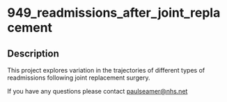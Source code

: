 # 949_readmissions_after_joint_replacement

## Description

This project explores variation in the trajectories of different types of readmissions following joint replacement surgery.

If you have any questions please contact paulseamer@nhs.net
